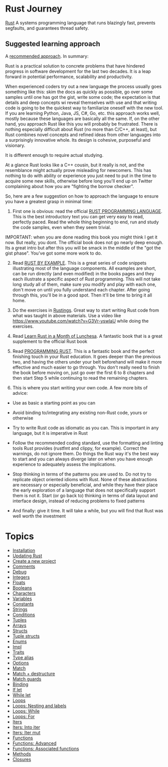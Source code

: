 # Rust Journey

[Rust](https://www.rust-lang.org) A systems programming language that runs blazingly fast, prevents segfaults, and guarantees thread safety.

## Suggested learning approach

A [recommended approach](https://twitter.com/AndreaPessino/status/1042120425415700480). In summary:

Rust is a practical solution to concrete problems that have hindered progress in software development for the last two decades.
It is a leap forward in potential performance, scalability and productivity.

When experienced coders try out a new language the process usually goes something like this: skim the docs as quickly as possible,
go over some samples until one has got the gist, write some code; the expectation is that details and deep concepts wi
reveal themselves with use and that writing code is going to be the quickest way to familiarize oneself with the new tool.
If you are learning Python, Java, JS, C#, Go, etc. this approach works well, mostly because these languages are basically all
the same. If, on the other hand, you approach Rust like this you will probably be frustrated. There is nothing especially difficult
about Rust (no more than C/C++, at least), but Rust combines novel concepts and refined ideas from other languages into a surprisingly
innovative whole. Its design is cohesive, purposeful and visionary.

It is different enough to require actual studying.

At a glance Rust looks like a C++ cousin, but it really is not, and the resemblance might actually prove misleading for newcomers.
This has nothing to do with ability or experience you just need to put in the time to acquire some new skills, otherwise before long
you'll end up on Twitter complaining about how you are "fighting the borrow checker".

So, here are a few suggestion on how to approach the language to ensure you have a greatest grasp in minimal time:

1. First one is obvious: read the official [RUST PROGRAMMING LANGUAGE](https://doc.rust-lang.org/stable/book). This is the best introductory
text you can get very easy to read, perfectly paced. Read the whole thing beginning to end, run and study the code samples, even when
they seem trivial.

IMPORTANT: when you are done reading this book you might think I get it now. But really, you dont. The official book does not go
nearly deep enough. Its a great intro but after this you will be smack in the middle of the "got the gist phase". You've got some
more work to do.

2. Read [RUST BY EXAMPLE](https://doc.rust-lang.org/rust-by-example). This is a great series of code snippets illustrating
most of the language components. All examples are short, can be run directly (and even modified) in the books pages and they
each illustrate a specific aspect of Rust programming. This will not take long study all of them, make sure you modify and play
with each one, don't move on until you fully understand each chapter. After going through this, you'll be in a good spot. Then
it'll be time to bring it all home.

3. Do the exercises in [Rustings](https://github.com/rust-lang/rustlings). Great way to start writing Rust code from what was
taught in above materials. Use a video like https://www.youtube.com/watch?v=G3Vr-yswlaU while doing the exercises.

4. Read [Learn Rust in a Month of Lunchesa](https://www.manning.com/books/learn-rust-in-a-month-of-lunches). A fantastic book
that is a great supplement to the official Rust book

5. Read [PROGRAMMING RUST](https://www.amazon.com/Programming-Rust-Fast-Systems-Development-ebook).
This is a fantastic book and the perfect finishing touch in your Rust education. It goes deeper than the previous two,
and having the others under your belt beforehand will make it more effective and much easier to go through. You don't really
need to finish the book before moving on, just go over the first 6 to 8 chapters and then start Step 5 while continuing to
read the remaining chapters.

6. This is where you start writing your own code. A few more bits of advice:

- Use as basic a starting point as you can

- Avoid binding to/integrating any existing non-Rust code, yours or otherwise

- Try to write Rust code as idiomatic as you can. This is important in any language, but it is imperative in Rust

- Follow the recommended coding standard, use the formatting and linting tools Rust provides (rustfmt and clippy, for example). Correct
the warnings, do not ignore them. Do things the Rust way it's the best way to start and you can always diverge later on when you
have enough experience to adequately assess the implications.

- Stop thinking in terms of the patterns you are used to. Do not try to replicate object oriented idioms with Rust. None of
these abstractions are necessary or especially beneficial, and while they have their place the early exploration of a
language that does not specifically support them is not it. Start (or go back to) thinking in terms of data layout and
interface design, instead of reducing problems to fixed patterns

- And finally: give it time. It will take a while, but you will find that Rust was well worth the investment

# Topics

* [Installation](installation/index.md)
* [Updating Rust](updating-rust/index.md)
* [Create a new project](create-a-new-project/index.md)
* [Comments](comments/index.md)
* [Debug](debug/index.md)
* [Integers](integers/index.md)
* [Floats](floats/index.md)
* [Booleans](booleans/index.md)
* [Characters](characters/index.md)
* [Variables](variables/index.md)
* [Constants](constants/index.md)
* [Strings](strings/index.md)
* [Conditions](conditions/index.md)
* [Tuples](tuples/index.md)
* [Arrays](arrays/index.md)
* [Structs](structs/index.md)
* [Tuple structs](tuple-structs/index.md)
* [Enums](enums/index.md)
* [Impl](impl/index.md)
* [Traits](traits/index.md)
* [Type alias](type-alias/index.md)
* [Options](options/index.md)
* [Match](match/index.md)
* [Match + destructure](match-plus-destructure/index.md)
* [Match guards](match-guards/index.md)
* [Binding](binding/index.md)
* [If let](if-let/index.md)
* [While let](while-let/index.md)
* [Loops](loops/index.md)
* [Loops: Nesting and labels](loops-nesting-and-labels/index.md)
* [Loops: While](loops-while/index.md)
* [Loops: For](loops-for/index.md)
* [Iters](iters/index.md)
* [Iters: Into iter](into_iter/index.md)
* [Iters: Iter mut](iter_mut/index.md)
* [Functions](functions/index.md)
* [Functions: Advanced](functions-advanced/index.md)
* [Functions: Associated functions](functions-associated-functions/index.md)
* [Methods](methods/index.md)
* [Closures](closures/index.md)








